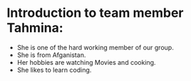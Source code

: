 # Introduction to team member Tahmina: 

 * She is one of the  hard working member of our group. 
 * She is from Afganistan. 
 * Her hobbies are watching Movies and cooking.
 * She likes to learn coding.
